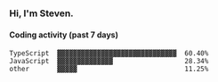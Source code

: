 ### Hi, I'm Steven.

#### Coding activity (past 7 days)
```
TypeScript  ▓▓▓▓▓▓▓▓▓▓▓▓▓▓▓▓▓▓▓▓▓▓▓▓▓▓▓▓▓▓  60.40%
JavaScript  ▓▓▓▓▓▓▓▓▓▓▓▓▓▓                  28.34%
other       ▓▓▓▓▓                           11.25%
```
